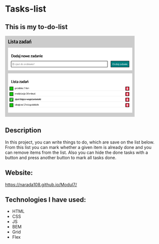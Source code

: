 # Tasks-list

## This is my to-do-list
![to-do-list](https://github.com/Narada108/Tasks-list/blob/main/images/to-do-list.png)
## Description
In this project, you can write things to do, which are save on the list below. From this list you can mark whether a given item is already done and you can remove items from the list. Also you can hide the done tasks with a button and press another button to mark all tasks done.
## Website:
https://narada108.github.io/Modul7/
## Technologies I have used:
- HTML
- CSS
- JS
- BEM
- Grid
- Flex
